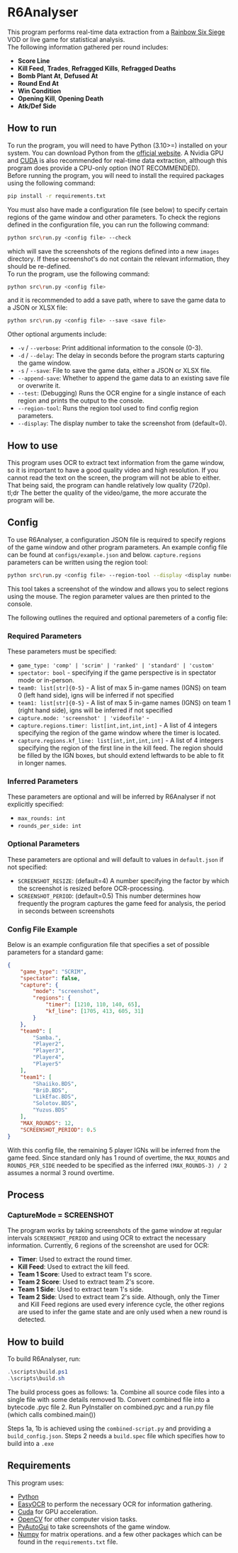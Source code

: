 # R6Analyser

This program performs real-time data extraction from a [Rainbow Six Siege](https://www.ubisoft.com/en-gb/game/rainbow-six/siege) VOD or live game for statistical analysis.</br>
The following information gathered per round includes:
- **Score Line**
- **Kill Feed**, **Trades**, **Refragged Kills**, **Refragged Deaths**
- **Bomb Plant At**, **Defused At**
- **Round End At**
- **Win Condition**
- **Opening Kill**, **Opening Death**
- **Atk/Def Side**

## How to run
To run the program, you will need to have Python (3.10>=) installed on your system. You can download Python from the [official website](https://www.python.org/downloads/). A Nvidia GPU and [CUDA](https://developer.nvidia.com/cuda-toolkit) is also recommended for real-time data extraction, although this program does provide a CPU-only option (NOT RECOMMENDED).</br>
Before running the program, you will need to install the required packages using the following command:
```bash
pip install -r requirements.txt
```
You must also have made a configuration file (see below) to specify certain regions of the game window and other parameters. 
To check the regions defined in the configuration file, you can run the following command:
```bash
python src\run.py <config file> --check
```
which will save the screenshots of the regions defined into a new `images` directory. If these screenshot's do not contain the relevant information, they should be re-defined.</br>
To run the program, use the following command:
```bash
python src\run.py <config file>
```
and it is recommended to add a save path, where to save the game data to a JSON or XLSX file:
```bash
python src\run.py <config file> --save <save file>
```
Other optional arguments include:
- `-v` / `--verbose`: Print additional information to the console (0-3).
- `-d` / `--delay`: The delay in seconds before the program starts capturing the game window.
- `-s` / `--save`: File to save the game data, either a JSON or XLSX file.
- `--append-save`: Whether to append the game data to an existing save file or overwrite it.
- `--test`: (Debugging) Runs the OCR engine for a single instance of each region and prints the output to the console.
- `--region-tool`: Runs the region tool used to find config region parameters.
- `--display`: The display number to take the screenshot from (default=0).

## How to use
This program uses OCR to extract text information from the game window, so it is important to have a good quality video and high resolution. If you cannot read the text on the screen, the program will not be able to either. That being said, the program can handle relatively low quality (720p).</br>
tl;dr The better the quality of the video/game, the more accurate the program will be.</br>

## Config
To use R6Analyser, a configuration JSON file is required to specify regions of the game window and other program parameters. An example config file can be found at `configs/example.json` and below. `capture.regions` parameters can be written using the region tool:
```bash
python src\run.py <config file> --region-tool --display <display number>
```
This tool takes a screenshot of the window and allows you to select regions using the mouse. The region parameter values are then printed to the console.

The following outlines the required and optional paremeters of a config file:

### Required Parameters
These parameters must be specified:
- `game_type: 'comp' | 'scrim' | 'ranked' | 'standard' | 'custom'`
- `spectator: bool` - specifying if the game perspective is in spectator mode or in-person.
- `team0: list[str]{0-5}` - A list of max 5 in-game names (IGNS) on team 0 (left hand side), igns will be inferred if not specified
- `team1: list[str]{0-5}` - A list of max 5 in-game names (IGNS) on team 1 (right hand side), igns will be inferred if not specified
- `capture.mode: 'screenshot' | 'videofile'` - 
- `capture.regions.timer: list[int,int,int,int]` - A list of 4 integers specifying the region of the game window where the timer is located.
- `capture.regions.kf_line: list[int,int,int,int]` - A list of 4 integers specifying the region of the first line in the kill feed. The region should be filled by the IGN boxes, but should extend leftwards to be able to fit in longer names.

### Inferred Parameters
These parameters are optional and will be inferred by R6Analyser if not explicitly specified:
- `max_rounds: int`
- `rounds_per_side: int`

### Optional Parameters
These parameters are optional and will default to values in `default.json` if not specified:
- `SCREENSHOT_RESIZE`: (default=4) A number specifying the factor by which the screenshot is resized before OCR-processing.
- `SCREENSHOT_PERIOD`: (default=0.5) This number determines how frequently the program captures the game feed for analysis, the period in seconds between screenshots


### Config File Example
Below is an example configuration file that specifies a set of possible parameters for a standard game:
```json
{
    "game_type": "SCRIM",
    "spectator": false,
    "capture": {
        "mode": "screenshot",
        "regions": {
            "timer": [1210, 110, 140, 65],
            "kf_line": [1705, 413, 605, 31]
        }
    },
    "team0": [
        "Samba.",
        "Player2",
        "Player3",
        "Player4",
        "Player5"
    ],
    "team1": [
        "Shaiiko.BDS",
        "BriD.BDS",
        "LikEfac.BDS",
        "Solotov.BDS",
        "Yuzus.BDS"
    ],
    "MAX_ROUNDS": 12,
    "SCREENSHOT_PERIOD": 0.5
}
```
With this config file, the remaining 5 player IGNs will be inferred from the game feed. Since standard only has 1 round of overtime, the `MAX_ROUNDS` and `ROUNDS_PER_SIDE` needed to be specified as the inferred `(MAX_ROUNDS-3) / 2` assumes a normal 3 round overtime.

## Process
### CaptureMode = SCREENSHOT
The program works by taking screenshots of the game window at regular intervals `SCREENSHOT_PERIOD` and using OCR to extract the necessary information. Currently, 6 regions of the screenshot are used for OCR:
- **Timer**: Used to extract the round timer.
- **Kill Feed**: Used to extract the kill feed.
- **Team 1 Score**: Used to extract team 1's score.
- **Team 2 Score**: Used to extract team 2's score.
- **Team 1 Side**: Used to extract team 1's side.
- **Team 2 Side**: Used to extract team 2's side.
Although, only the Timer and Kill Feed regions are used every inference cycle, the other regions are used to infer the game state and are only used when a new round is detected.

## How to build
To build R6Analyser, run:
```ps1
.\scripts\build.ps1
.\scripts\build.sh
```

The build process goes as follows:
1a. Combine all source code files into a single file with some details removed
1b. Convert combined file into a bytecode .pyc file
2. Run PyInstaller on combined.pyc and a run.py file (which calls combined.main())

Steps 1a, 1b is achieved using the `combined-script.py` and providing a `build_config.json`.
Steps 2 needs a `build.spec` file which specifies how to build into a `.exe`

## Requirements
This program uses:
- [Python](https://www.python.org/)
- [EasyOCR](https://github.com/JaidedAI/EasyOCR) to perform the necessary OCR for information gathering.
- [Cuda](https://developer.nvidia.com/cuda-toolkit) for GPU acceleration.
- [OpenCV](https://opencv.org/) for other computer vision tasks.
- [PyAutoGui](https://pyautogui.readthedocs.io/en/latest/) to take screenshots of the game window.
- [Numpy](https://numpy.org/) for matrix operations.
and a few other packages which can be found in the `requirements.txt` file.
